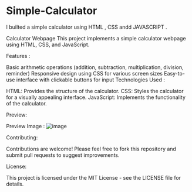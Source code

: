 # Simple-Calculator
I builted a simple calculator using HTML , CSS andd JAVASCRIPT .

Calculator Webpage
This project implements a simple calculator webpage using HTML, CSS, and JavaScript.

Features :

Basic arithmetic operations (addition, subtraction, multiplication, division, reminder)
Responsive design using CSS for various screen sizes
Easy-to-use interface with clickable buttons for input
Technologies Used :

HTML: Provides the structure of the calculator.
CSS: Styles the calculator for a visually appealing interface.
JavaScript: Implements the functionality of the calculator.

Preview:


Preview Image :
![image](https://github.com/Soumyajeet2004/Simple-Calculator/assets/146310170/aa1a18bd-77c5-4836-917e-cb92ec863511)


Contributing:

Contributions are welcome! Please feel free to fork this repository and submit pull requests to suggest improvements.

License:

This project is licensed under the MIT License - see the LICENSE file for details.

